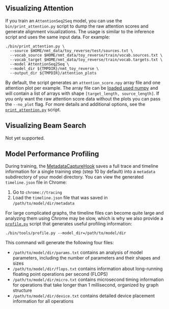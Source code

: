 ## Visualizing Attention

If you train an `AttentionSeq2Seq` model, you can use the `bin/print_attention.py` script to dump the raw attention scores and generate alignment visualizations. The usage is similar to the inference script and uses the same input data. For example:

```
./bin/print_attention.py \
  --source $HOME/nmt_data/toy_reverse/test/sources.txt \
  --vocab_source $HOME/nmt_data/toy_reverse/train/vocab.sources.txt \
  --vocab_target $HOME/nmt_data/toy_reverse/train/vocab.targets.txt \
  --model AttentionSeq2Seq \
  --model_dir ${TMPDIR}/nmt_toy_reverse \
  --output_dir ${TMPDIR}/attention_plots
```

By default, the script generates an `attention_score.npy` array file and one attention plot per example. The array file can be [loaded used numpy](https://docs.scipy.org/doc/numpy/reference/generated/numpy.load.html) and will contain a list of arrays with shape `[target_length, source_length]`. If you only want the raw attention score data without the plots you can pass the `--no_plot` flag. For more details and additional options, see the [`print_attention.py`](https://github.com/dennybritz/seq2seq/blob/master/bin/print_attention.py) script.


## Visualizing Beam Search

Not yet supported.


## Model Performance Profiling

During training, the [MetadataCaptureHook](https://github.com/dennybritz/seq2seq/blob/master/seq2seq/training/hooks.py) saves a full trace and timeline information for a single training step (step 10 by default) into a `metadata` subdirectory of your model directory. You can view the generated `timeline.json` file in Chrome:

1. Go to `chrome://tracing`
2. Load the `timeline.json` file that was saved in `/path/to/model/dir/metadata`

For large complicated graphs, the timeline files can become quite large and analyzing them using Chrome may be slow, which is why we also provide a [`profile.py`](https://github.com/dennybritz/seq2seq/blob/master/bin/tools/profile.py) script that generates useful profiling information:

```shell
./bin/tools/profile.py --model_dir=/path/to/model/dir
```

This command will generate the following four files:

- `/path/to/model/dir/params.txt` contains an analysis of model parameters, including the number of parameters and their shapes and sizes
- `/path/to/model/dir/flops.txt` contains information about long-running floating point operations per second (FLOPS)
- `/path/to/model/dir/micro.txt` contains microsecond timing information for operations that take longer than 1 millisecond, organized by graph structure
- `/path/to/model/dir/device.txt` contains detailed device placement information for all operations
